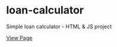 # loan-calculator
Simple loan calculator - HTML &amp; JS project

[View Page](https://amrdesai.github.io/loan-calculator/)
